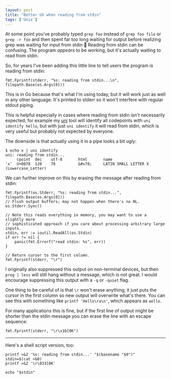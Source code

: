 ```yaml
---
layout: post
title: "Better UX when reading from stdin"
tags: ['Unix']
---
```


At some point you've probably typed `grep foo` instead of `grep foo file` or
`grep -r foo` and then spent far too long waiting for output before realizing
grep was waiting for input from stdin 🤦 Reading from stdin can be confusing.
The program *appears* to be working, but it's actually waiting to read from
stdin.

So, for years I've been adding this little line to tell users the program is
reading from stdin:

    fmt.Fprintf(stderr, "%s: reading from stdin...\n", filepath.Base(os.Args[0]))

This is in Go because that's what I'm using today, but it will work just as well
in any other language. It's printed to stderr so it won't interfere with regular
stdout piping.

This is helpful especially in cases where reading from stdin isn't necessarily
expected; for example my [uni][uni] tool will identify all codepoints with `uni
identify hello`, but with just `uni identify` it will read from stdin, which is
very useful but probably not expected by everyone.

The downside is that actually using it in a pipe looks a bit ugly:

    $ echo x | uni identify
    uni: reading from stdin...
         cpoint  dec    utf-8       html       name
    'x'  U+0078  120    78          &#x78;     LATIN SMALL LETTER X (Lowercase_Letter)


We can further improve on this by erasing the message after reading from stdin:

    fmt.Fprintf(os.Stderr, "%s: reading from stdin...", filepath.Base(os.Args[0]))
    // Flush output buffers; may not happen when there's no NL. 
    os.Stderr.Sync()

    // Note this reads everything in memory, you may want to use a slightly more
    // sophisticated approach if you care about processing arbitrary large inputs.
	stdin, err := ioutil.ReadAll(os.Stdin)
	if err != nil {
		panic(fmt.Errorf("read stdin: %s", err))
	}

    // Return cursor to the first column.
	fmt.Fprintf(stderr, "\r")

I originally also suppressed this output on non-terminal devices, but then `prog
| less` will still hang without a message, which is not great. I would encourage
suppressing this output with a `-q` or `-quiet` flag.

One thing to be careful of is that `\r` won't erase anything; it just puts the
cursor in the first column so new output will overwrite what's there. You can
see this with something like `printf 'Hello\ra\n'`, which appears as `aello`.

For many applications this is fine, but if the first line of output might be
shorter than the stdin message you can erase the line with an escape sequence:

	fmt.Fprintf(stderr, "\r\x1b[0K")

---

Here's a shell script version, too:

    printf >&2 '%s: reading from stdin...' "$(basename "$0")"
    stdin=$(cat <&0)
    printf >&2 '\r\033[0K'

    echo "$stdin"

[uni]: https://github.com/arp242/uni/
